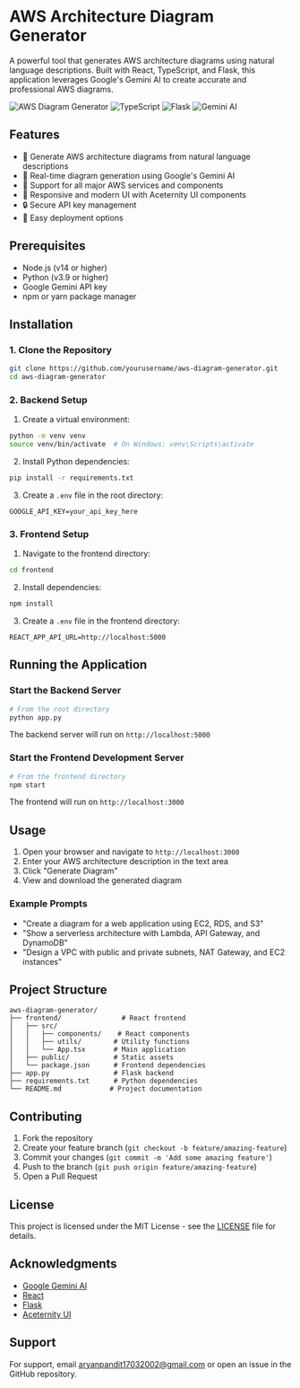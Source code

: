 # AWS Architecture Diagram Generator

A powerful tool that generates AWS architecture diagrams using natural language descriptions. Built with React, TypeScript, and Flask, this application leverages Google's Gemini AI to create accurate and professional AWS diagrams.

![AWS Diagram Generator](https://img.shields.io/badge/React-18.2.0-blue)
![TypeScript](https://img.shields.io/badge/TypeScript-4.9.5-blue)
![Flask](https://img.shields.io/badge/Flask-3.0.2-green)
![Gemini AI](https://img.shields.io/badge/Gemini%20AI-0.3.2-orange)

## Features

- 🎨 Generate AWS architecture diagrams from natural language descriptions
- 🔄 Real-time diagram generation using Google's Gemini AI
- 🎯 Support for all major AWS services and components
- 📱 Responsive and modern UI with Aceternity UI components
- 🔒 Secure API key management
- 🚀 Easy deployment options

## Prerequisites

- Node.js (v14 or higher)
- Python (v3.9 or higher)
- Google Gemini API key
- npm or yarn package manager

## Installation

### 1. Clone the Repository

```bash
git clone https://github.com/yourusername/aws-diagram-generator.git
cd aws-diagram-generator
```

### 2. Backend Setup

1. Create a virtual environment:
```bash
python -m venv venv
source venv/bin/activate  # On Windows: venv\Scripts\activate
```

2. Install Python dependencies:
```bash
pip install -r requirements.txt
```

3. Create a `.env` file in the root directory:
```env
GOOGLE_API_KEY=your_api_key_here
```

### 3. Frontend Setup

1. Navigate to the frontend directory:
```bash
cd frontend
```

2. Install dependencies:
```bash
npm install
```

3. Create a `.env` file in the frontend directory:
```env
REACT_APP_API_URL=http://localhost:5000
```

## Running the Application

### Start the Backend Server

```bash
# From the root directory
python app.py
```

The backend server will run on `http://localhost:5000`

### Start the Frontend Development Server

```bash
# From the frontend directory
npm start
```

The frontend will run on `http://localhost:3000`

## Usage

1. Open your browser and navigate to `http://localhost:3000`
2. Enter your AWS architecture description in the text area
3. Click "Generate Diagram"
4. View and download the generated diagram

### Example Prompts

- "Create a diagram for a web application using EC2, RDS, and S3"
- "Show a serverless architecture with Lambda, API Gateway, and DynamoDB"
- "Design a VPC with public and private subnets, NAT Gateway, and EC2 instances"

## Project Structure

```
aws-diagram-generator/
├── frontend/               # React frontend
│   ├── src/
│   │   ├── components/    # React components
│   │   ├── utils/        # Utility functions
│   │   └── App.tsx       # Main application
│   ├── public/           # Static assets
│   └── package.json      # Frontend dependencies
├── app.py                # Flask backend
├── requirements.txt      # Python dependencies
└── README.md            # Project documentation
```

## Contributing

1. Fork the repository
2. Create your feature branch (`git checkout -b feature/amazing-feature`)
3. Commit your changes (`git commit -m 'Add some amazing feature'`)
4. Push to the branch (`git push origin feature/amazing-feature`)
5. Open a Pull Request

## License

This project is licensed under the MIT License - see the [LICENSE](LICENSE) file for details.

## Acknowledgments

- [Google Gemini AI](https://ai.google.dev/)
- [React](https://reactjs.org/)
- [Flask](https://flask.palletsprojects.com/)
- [Aceternity UI](https://ui.aceternity.com/)

## Support

For support, email aryanpandit17032002@gmail.com or open an issue in the GitHub repository.
